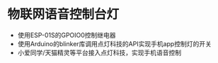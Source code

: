 # 物联网语音控制台灯

- 使用ESP-01S的GPOIO0控制继电器
- 使用Arduino的blinker库调用点灯科技的API实现手机app控制灯的开关
- 小爱同学/天猫精灵等平台接入点灯科技，实现手机语音控制

